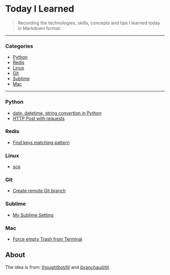 # Today I Learned

> Recording the technologies, skills, concepts and tips I learned today in Markdown format.

---

### Categories

* [Python](#python)
* [Redis](#redis)
* [Linux](#linux)
* [Git](#git)
* [Sublime](#sublime)
* [Mac](#sublime)

---

### Python

* [date, datetime, string convertion in Python](python/date-datetime-string-convert.md)
* [HTTP Post with requests](python/http-post-with-requests.md)

### Redis

* [Find keys matching pattern](redis/find-keys-matching-pattern.md)

### Linux

* [scp](linux/secure-copy.md)

### Git

* [Create remote Git branch](git/create-remote-branch.md)

### Sublime

* [My Sublime Setting](sublime/sublime-setting.json)

### Mac

* [Force empty Trash from Terminal](mac/empty-trash-from-terminal.md)

## About

The idea is from: [thoughtbot/til](https://github.com/thoughtbot/til) and [jbranchaud/til](https://github.com/jbranchaud/til).
